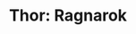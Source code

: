 ---
title: "Thor: Ragnarok"
year: 2017
rating: 3
stars: "★★★"
rewatched: false
permalink: "thor-ragnarok"
watched_on: 2018-02-02
---